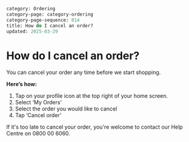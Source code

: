 ```meta
category: Ordering
category-page: category-ordering
category-page-sequence: 014
title: How do I cancel an order?
updated: 2025-03-29
```
# How do I cancel an order?

You can cancel your order any time before we start shopping.  

**Here’s how:**  

1. Tap on your profile icon at the top right of your home screen.  
2. Select ‘My Orders’ 
3. Select the order you would like to cancel  
4. Tap ‘Cancel order’ 

If it's too late to cancel your order, you're welcome to contact our Help Centre on 0800 00 6060.  
